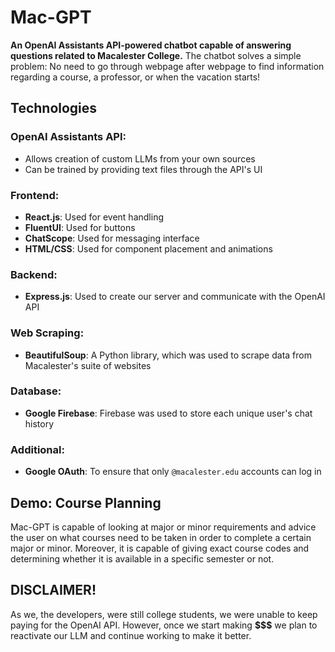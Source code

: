 
# Mac-GPT
**An OpenAI Assistants API-powered chatbot capable of answering questions related to Macalester College.**
The chatbot solves a simple problem: No need to go through webpage after webpage to find information regarding a course, a professor, or when the vacation starts!


 
## Technologies


### OpenAI Assistants API:
- Allows creation of custom LLMs from your own sources
- Can be trained by providing text files through the API's UI

### Frontend:
- **React.js**: Used for event handling
- **FluentUI**: Used for buttons
- **ChatScope**: Used for messaging interface
- **HTML/CSS**: Used for component placement and animations

### Backend:
- **Express.js**: Used to create our server and communicate with the OpenAI API

### Web Scraping:
- **BeautifulSoup**: A Python library, which was used to scrape data from Macalester's suite of websites

### Database:
- **Google Firebase**: Firebase was used to store each unique user's chat history

### Additional:
- **Google OAuth**: To ensure that only `@macalester.edu` accounts can log in



## Demo: Course Planning

Mac-GPT is capable of looking at major or minor requirements and advice the user on what courses need to be taken in order to complete a certain major or minor. Moreover, it is capable of giving exact course codes and determining whether it is available in a specific semester or not.





## DISCLAIMER!

As we, the developers, were still college students, we were unable to keep paying for the OpenAI API. However, once we start making **$$$** we plan to reactivate our LLM and continue working to make it better.
